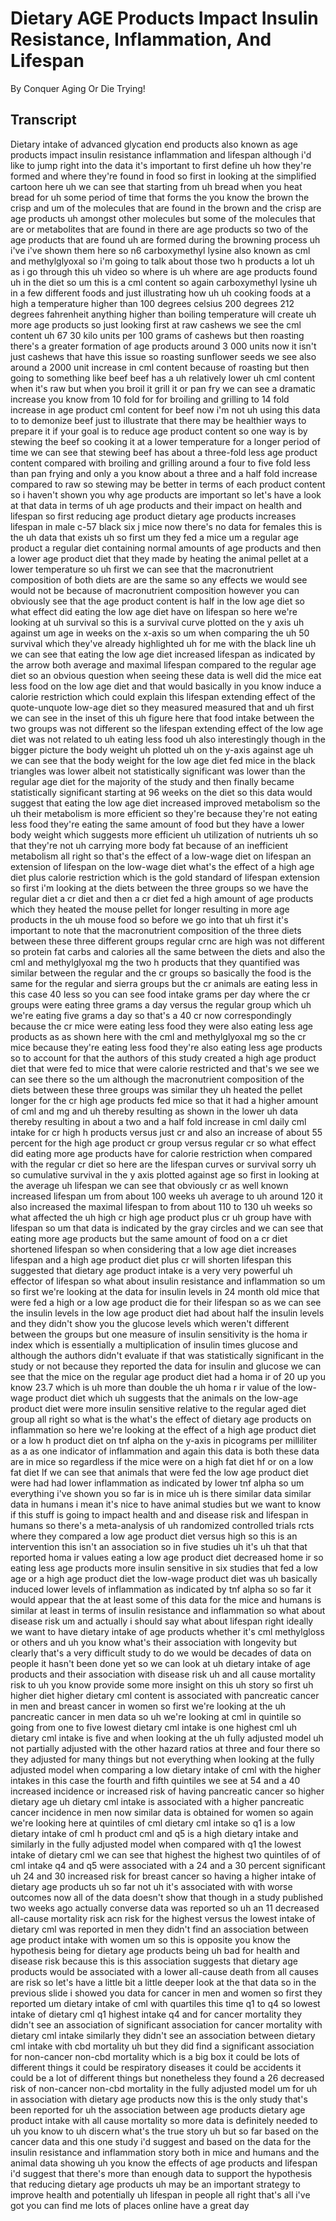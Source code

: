# Dietary AGE Products Impact Insulin Resistance, Inflammation, And Lifespan

By Conquer Aging Or Die Trying! 


## Transcript

Dietary intake of advanced glycation end products also known as age products impact insulin resistance inflammation and lifespan although i'd like to jump right into the data it's important to first define uh how they're formed and where they're found in food so first in looking at the simplified cartoon here uh we can see that starting from uh bread when you heat bread for uh some period of time that forms the you know the brown the crisp and um of the molecules that are found in the brown and the crisp are age products uh amongst other molecules but some of the molecules that are or metabolites that are found in there are age products so two of the age products that are found uh are formed during the browning process uh i've i've shown them here so n6 carboxymethyl lysine also known as cml and methylglyoxal so i'm going to talk about those two h products a lot uh as i go through this uh video so where is uh where are age products found uh in the diet so um this is a cml content so again carboxymethyl lysine uh in a few different foods and just illustrating how uh uh cooking foods at a high a temperature higher than 100 degrees celsius 200 degrees 212 degrees fahrenheit anything higher than boiling temperature will create uh more age products so just looking first at raw cashews we see the cml content uh 67 30 kilo units per 100 grams of cashews but then roasting there's a greater formation of age products around 3 000 units now it isn't just cashews that have this issue so roasting sunflower seeds we see also around a 2000 unit increase in cml content because of roasting but then going to something like beef beef has a uh relatively lower uh cml content when it's raw but when you broil it grill it or pan fry we can see a dramatic increase you know from 10 fold for for broiling and grilling to 14 fold increase in age product cml content for beef now i'm not uh using this data to to demonize beef just to illustrate that there may be healthier ways to prepare it if your goal is to reduce age product content so one way is by stewing the beef so cooking it at a lower temperature for a longer period of time we can see that stewing beef has about a three-fold less age product content compared with broiling and grilling around a four to five fold less than pan frying and only a you know about a three and a half fold increase compared to raw so stewing may be better in terms of each product content so i haven't shown you why age products are important so let's have a look at that data in terms of uh age products and their impact on health and lifespan so first reducing age product dietary age products increases lifespan in male c-57 black six j mice now there's no data for females this is the uh data that exists uh so first um they fed a mice um a regular age product a regular diet containing normal amounts of age products and then a lower age product diet that they made by heating the animal pellet at a lower temperature so uh first we can see that the macronutrient composition of both diets are are the same so any effects we would see would not be because of macronutrient composition however you can obviously see that the age product content is half in the low age diet so what effect did eating the low age diet have on lifespan so here we're looking at uh survival so this is a survival curve plotted on the y axis uh against um age in weeks on the x-axis so um when comparing the uh 50 survival which they've already highlighted uh for me with the black line uh we can see that eating the low age diet increased lifespan as indicated by the arrow both average and maximal lifespan compared to the regular age diet so an obvious question when seeing these data is well did the mice eat less food on the low age diet and that would basically in you know induce a calorie restriction which could explain this lifespan extending effect of the quote-unquote low-age diet so they measured measured that and uh first we can see in the inset of this uh figure here that food intake between the two groups was not different so the lifespan extending effect of the low age diet was not related to uh eating less food uh also interestingly though in the bigger picture the body weight uh plotted uh on the y-axis against age uh we can see that the body weight for the low age diet fed mice in the black triangles was lower albeit not statistically significant was lower than the regular age diet for the majority of the study and then finally became statistically significant starting at 96 weeks on the diet so this data would suggest that eating the low age diet increased improved metabolism so the uh their metabolism is more efficient so they're because they're not eating less food they're eating the same amount of food but they have a lower body weight which suggests more efficient uh utilization of nutrients uh so that they're not uh carrying more body fat because of an inefficient metabolism all right so that's the effect of a low-wage diet on lifespan an extension of lifespan on the low-wage diet what's the effect of a high age diet plus calorie restriction which is the gold standard of lifespan extension so first i'm looking at the diets between the three groups so we have the regular diet a cr diet and then a cr diet fed a high amount of age products which they heated the mouse pellet for longer resulting in more age products in the uh mouse food so before we go into that uh first it's important to note that the macronutrient composition of the three diets between these three different groups regular crnc are high was not different so protein fat carbs and calories all the same between the diets and also the cml and methylglyoxal mg the two h products that they quantified was similar between the regular and the cr groups so basically the food is the same for the regular and sierra groups but the cr animals are eating less in this case 40 less so you can see food intake grams per day where the cr groups were eating three grams a day versus the regular group which uh we're eating five grams a day so that's a 40 cr now correspondingly because the cr mice were eating less food they were also eating less age products as as shown here with the cml and methylglyoxal mg so the cr mice because they're eating less food they're also eating less age products so to account for that the authors of this study created a high age product diet that were fed to mice that were calorie restricted and that's we see we can see there so the um although the macronutrient composition of the diets between these three groups was similar they uh heated the pellet longer for the cr high age products fed mice so that it had a higher amount of cml and mg and uh thereby resulting as shown in the lower uh data thereby resulting in about a two and a half fold increase in cml daily cml intake for cr high h products versus just cr and also an increase of about 55 percent for the high age product cr group versus regular cr so what effect did eating more age products have for calorie restriction when compared with the regular cr diet so here are the lifespan curves or survival sorry uh so cumulative survival in the y axis plotted against age so first in looking at the average uh lifespan we can see that obviously cr as well known increased lifespan um from about 100 weeks uh average to uh around 120 it also increased the maximal lifespan to from about 110 to 130 uh weeks so what affected the uh high cr high age product plus cr uh group have with lifespan so um that data is indicated by the gray circles and we can see that eating more age products but the same amount of food on a cr diet shortened lifespan so when considering that a low age diet increases lifespan and a high age product diet plus cr will shorten lifespan this suggested that dietary age product intake is a very very powerful uh effector of lifespan so what about insulin resistance and inflammation so um so first we're looking at the data for insulin levels in 24 month old mice that were fed a high or a low age product die for their lifespan so as we can see the insulin levels in the low age product diet had about half the insulin levels and they didn't show you the glucose levels which weren't different between the groups but one measure of insulin sensitivity is the homa ir index which is essentially a multiplication of insulin times glucose and although the authors didn't evaluate if that was statistically significant in the study or not because they reported the data for insulin and glucose we can see that the mice on the regular age product diet had a homa ir of 20 up you know 23.7 which is uh more than double the uh homa r ir value of the low-wage product diet which uh suggests that the animals on the low-age product diet were more insulin sensitive relative to the regular aged diet group all right so what is the what's the effect of dietary age products on inflammation so here we're looking at the effect of a high age product diet or a low h product diet on tnf alpha on the y-axis in picograms per milliliter as a as one indicator of inflammation and again this data is both these data are in mice so regardless if the mice were on a high fat diet hf or on a low fat diet lf we can see that animals that were fed the low age product diet were had had lower inflammation as indicated by lower tnf alpha so um everything i've shown you so far is in mice uh is there similar data similar data in humans i mean it's nice to have animal studies but we want to know if this stuff is going to impact health and and disease risk and lifespan in humans so there's a meta-analysis of uh randomized controlled trials rcts where they compared a low age product diet versus high so this is an intervention this isn't an association so in five studies uh it's uh that that reported homa ir values eating a low age product diet decreased home ir so eating less age products more insulin sensitive in six studies that fed a low age or a high age product diet the low-wage product diet was uh basically induced lower levels of inflammation as indicated by tnf alpha so so far it would appear that the at least some of this data for the mice and humans is similar at least in terms of insulin resistance and inflammation so what about disease risk um and actually i should say what about lifespan right ideally we want to have dietary intake of age products whether it's cml methylgloss or others and uh you know what's their association with longevity but clearly that's a very difficult study to do we would be decades of data on people it hasn't been done yet so we can look at uh dietary intake of age products and their association with disease risk uh and all cause mortality risk to uh you know provide some more insight on this uh story so first uh higher diet higher dietary cml content is associated with pancreatic cancer in men and breast cancer in women so first we're looking at the uh pancreatic cancer in men data so uh we're looking at cml in quintile so going from one to five lowest dietary cml intake is one highest cml uh dietary cml intake is five and when looking at the uh fully adjusted model uh not partially adjusted with the other hazard ratios at three and four there so they adjusted for many things but not everything when looking at the fully adjusted model when comparing a low dietary intake of cml with the higher intakes in this case the fourth and fifth quintiles we see at 54 and a 40 increased incidence or increased risk of having pancreatic cancer so higher dietary age uh dietary cml intake is associated with a higher pancreatic cancer incidence in men now similar data is obtained for women so again we're looking here at quintiles of cml dietary cml intake so q1 is a low dietary intake of cml h product cml and q5 is a high dietary intake and similarly in the fully adjusted model when compared with q1 the lowest intake of dietary cml we can see that highest the highest two quintiles of of cml intake q4 and q5 were associated with a 24 and a 30 percent significant uh 24 and 30 increased risk for breast cancer so having a higher intake of dietary age products uh so far not uh it's associated with with worse outcomes now all of the data doesn't show that though in a study published two weeks ago actually converse data was reported so uh an 11 decreased all-cause mortality risk acn risk for the highest versus the lowest intake of dietary cml was reported in men they didn't find an association between age product intake with women um so this is opposite you know the hypothesis being for dietary age products being uh bad for health and disease risk because this is this association suggests that dietary age products would be associated with a lower all-cause death from all causes are risk so let's have a little bit a little deeper look at the that data so in the previous slide i showed you data for cancer in men and women so first they reported um dietary intake of cml with quartiles this time q1 to q4 so lowest intake of dietary cml q1 highest intake q4 and for cancer mortality they didn't see an association of significant association for cancer mortality with dietary cml intake similarly they didn't see an association between dietary cml intake with cbd mortality uh but they did find a significant association for non-cancer non-cbd mortality which is a big box it could be lots of different things it could be respiratory diseases it could be accidents it could be a lot of different things but nonetheless they found a 26 decreased risk of non-cancer non-cbd mortality in the fully adjusted model um for uh in association with dietary age products now this is the only study that's been reported for uh the association between age products dietary age product intake with all cause mortality so more data is definitely needed to uh you know to uh discern what's the true story uh but so far based on the cancer data and this one study i'd suggest and based on the data for the insulin resistance and inflammation story both in mice and humans and the animal data showing uh you know the effects of age products and lifespan i'd suggest that there's more than enough data to support the hypothesis that reducing dietary age products uh may be an important strategy to improve health and potentially uh lifespan in people all right that's all i've got you can find me lots of places online have a great day
